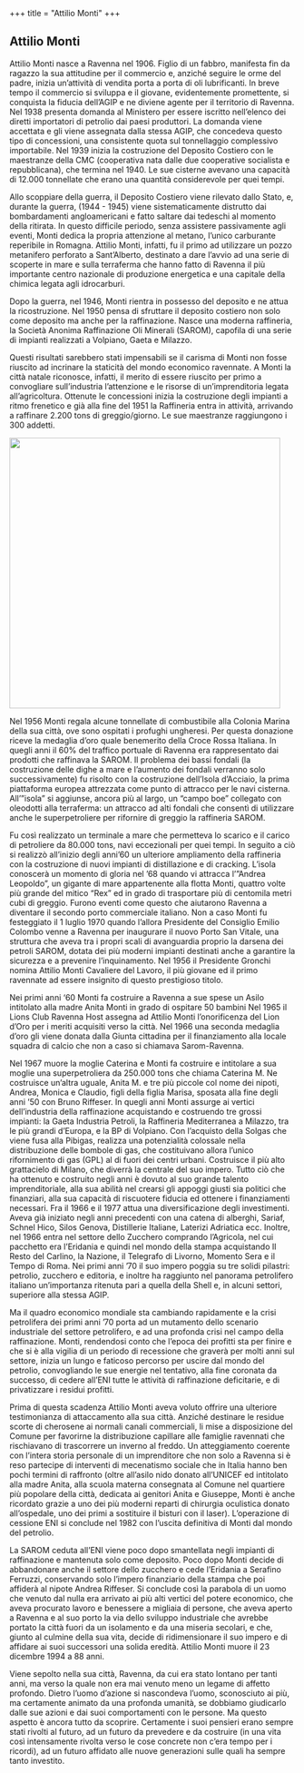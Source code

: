 +++
title = "Attilio Monti"
+++
## Attilio Monti

Attilio Monti nasce a Ravenna nel 1906. Figlio di un fabbro, manifesta fin da ragazzo la sua attitudine per il commercio e, anziché seguire le orme del padre, inizia un’attività di vendita porta a porta di oli lubrificanti. In breve tempo il commercio si sviluppa e il giovane, evidentemente promettente, si conquista la fiducia dell’AGIP e ne diviene agente per il territorio di Ravenna. Nel 1938 presenta domanda al Ministero per essere iscritto nell’elenco dei diretti importatori di petrolio dai paesi produttori.
La domanda viene accettata e gli viene assegnata dalla stessa AGIP, che concedeva questo tipo di concessioni, una consistente quota sul tonnellaggio complessivo importabile. Nel 1939 inizia la costruzione del Deposito Costiero con le maestranze della CMC (cooperativa nata dalle due cooperative socialista e repubblicana), che termina nel 1940. Le sue cisterne avevano una capacità di 12.000 tonnellate che erano una quantità considerevole per quei tempi.

Allo scoppiare della guerra, il Deposito Costiero viene rilevato dallo Stato, e, durante la guerra, (1944 - 1945) viene sistematicamente distrutto dai bombardamenti angloamericani e fatto saltare dai tedeschi al momento della ritirata. In questo difficile periodo, senza assistere passivamente agli eventi, Monti dedica la propria attenzione al metano, l’unico carburante reperibile in Romagna. Attilio Monti, infatti, fu il primo ad utilizzare un pozzo metanifero perforato a Sant’Alberto, destinato a dare l’avvio ad una serie di scoperte in mare e sulla terraferma che hanno fatto di Ravenna il più importante centro nazionale di produzione energetica e una capitale della chimica legata agli idrocarburi.

Dopo la guerra, nel 1946, Monti rientra in possesso del deposito e ne attua la ricostruzione. Nel 1950 pensa di sfruttare il deposito costiero non solo come deposito ma anche per la raffinazione. Nasce una moderna raffineria, la Società Anonima Raffinazione Oli Minerali (SAROM), capofila di una serie di impianti realizzati a Volpiano, Gaeta e Milazzo.

Questi risultati sarebbero stati impensabili se il carisma di Monti non fosse riuscito ad incrinare la staticità del mondo economico ravennate. A Monti la città natale riconosce, infatti, il merito di essere riuscito per primo a convogliare sull’industria l’attenzione e le risorse di un’imprenditoria legata all’agricoltura. Ottenute le concessioni inizia la costruzione degli impianti a ritmo frenetico e già alla fine del 1951 la Raffineria entra in attività, arrivando a raffinare 2.200 tons di greggio/giorno. Le sue maestranze raggiungono i 300 addetti. 

<img src="/img/monti.jpg" width="477">


Nel 1956 Monti regala alcune tonnellate di combustibile alla Colonia Marina della sua città, ove sono ospitati i profughi ungheresi. Per questa donazione riceve la medaglia d’oro quale benemerito della Croce Rossa Italiana. In quegli anni il 60% del traffico portuale di Ravenna era rappresentato dai prodotti che raffinava la SAROM.
Il problema dei bassi fondali (la costruzione delle dighe a mare e l’aumento dei fondali verranno solo successivamente) fu risolto con la costruzione dell’Isola d’Acciaio, la prima piattaforma europea attrezzata come punto di attracco per le navi cisterna. All’”isola” si aggiunse, ancora più al largo, un “campo boe” collegato con oleodotti alla terraferma: un attracco ad alti fondali che consentì di utilizzare anche le superpetroliere per rifornire di greggio la raffineria SAROM.

Fu così realizzato un terminale a mare che permetteva lo scarico e il carico di petroliere da 80.000 tons, navi eccezionali per quei tempi. In seguito a ciò si realizzò all’inizio degli anni’60 un ulteriore ampliamento della raffineria con la costruzione di nuovi impianti di distillazione e di cracking.
L’isola conoscerà un momento di gloria nel ’68 quando vi attracca l’”Andrea Leopoldo”, un gigante di mare appartenente alla flotta Monti, quattro volte più grande del mitico “Rex” ed in grado di trasportare più di centomila metri cubi di greggio. Furono eventi come questo che aiutarono Ravenna a diventare il secondo porto commerciale italiano.
Non a caso Monti fu festeggiato il 1 luglio 1970 quando l’allora Presidente del Consiglio Emilio Colombo venne a Ravenna per inaugurare il nuovo Porto San Vitale, una struttura che aveva tra i propri scali di avanguardia proprio la darsena dei petroli SAROM, dotata dei più moderni impianti destinati anche a garantire la sicurezza e a prevenire l’inquinamento. Nel 1956 il Presidente Gronchi nomina Attilio Monti Cavaliere del Lavoro, il più giovane ed il primo ravennate ad essere insignito di questo prestigioso titolo.

Nei primi anni ‘60 Monti fa costruire a Ravenna a sue spese un Asilo intitolato alla madre Anita Monti in grado di ospitare 50 bambini Nel 1965 il Lions Club Ravenna Host assegna ad Attilio Monti l’onorificenza del Lion d’Oro per i meriti acquisiti verso la città. Nel 1966 una seconda medaglia d’oro gli viene donata dalla Giunta cittadina per il finanziamento alla locale squadra di calcio che non a caso si chiamava Sarom-Ravenna.

Nel 1967 muore la moglie Caterina e Monti fa costruire e intitolare a sua moglie una superpetroliera da 250.000 tons che chiama Caterina M. Ne costruisce un’altra uguale, Anita M. e tre più piccole col nome dei nipoti, Andrea, Monica e Claudio, figli della figlia Marisa, sposata alla fine degli anni ’50 con Bruno Riffeser. In quegli anni Monti assurge ai vertici dell’industria della raffinazione acquistando e costruendo tre grossi impianti: la Gaeta Industria Petroli, la Raffineria Mediterranea a Milazzo, tra le più grandi d’Europa, e la BP di Volpiano.
Con l’acquisto della Solgas che viene fusa alla Pibigas, realizza una potenzialità colossale nella distribuzione delle bombole di gas, che costituivano allora l’unico rifornimento di gas (GPL) al di fuori dei centri urbani.
Costruisce il più alto grattacielo di Milano, che diverrà la centrale del suo impero. Tutto ciò che ha ottenuto e costruito negli anni è dovuto al suo grande talento imprenditoriale, alla sua abilità nel crearsi gli appoggi giusti sia politici che finanziari, alla sua capacità di riscuotere fiducia ed ottenere i finanziamenti necessari. Fra il 1966 e il 1977 attua una diversificazione degli investimenti. Aveva già iniziato negli anni precedenti con una catena di alberghi, Sariaf, Schnel Hico, Silos Genova, Distillerie Italiane, Laterizi Adriatica ecc. Inoltre, nel 1966 entra nel settore dello Zucchero comprando l’Agricola, nel cui pacchetto era l’Eridania e quindi nel mondo della stampa acquistando Il Resto del Carlino, la Nazione, il Telegrafo di Livorno, Momento Sera e il Tempo di Roma.
Nei primi anni ’70 il suo impero poggia su tre solidi pilastri: petrolio, zucchero e editoria, e inoltre ha raggiunto nel panorama petrolifero italiano un’importanza ritenuta pari a quella della Shell e, in alcuni settori, superiore alla stessa AGIP.

Ma il quadro economico mondiale sta cambiando rapidamente e la crisi petrolifera dei primi anni ’70 porta ad un mutamento dello scenario industriale del settore petrolifero, e ad una profonda crisi nel campo della raffinazione. Monti, rendendosi conto che l’epoca dei profitti sta per finire e che si è alla vigilia di un periodo di recessione che graverà per molti anni sul settore, inizia un lungo e faticoso percorso per uscire dal mondo del petrolio, convogliando le sue energie nel tentativo, alla fine coronata da successo, di cedere all’ENI tutte le attività di raffinazione deficitarie, e di privatizzare i residui profitti.

Prima di questa scadenza Attilio Monti aveva voluto offrire una ulteriore testimonianza di attaccamento alla sua città. Anziché destinare le residue scorte di cherosene ai normali canali commerciali, li mise a disposizione del Comune per favorirne la distribuzione capillare alle famiglie ravennati che rischiavano di trascorrere un inverno al freddo. Un atteggiamento coerente con l’intera storia personale di un imprenditore che non solo a Ravenna si è reso partecipe di interventi di mecenatismo sociale che in Italia hanno ben pochi termini di raffronto (oltre all’asilo nido donato all’UNICEF ed intitolato alla madre Anita, alla scuola materna consegnata al Comune nel quartiere più popolare della città, dedicata ai genitori Anita e Giuseppe, Monti è anche ricordato grazie a uno dei più moderni reparti di chirurgia oculistica donato all’ospedale, uno dei primi a sostituire il bisturi con il laser). L’operazione di cessione ENI si conclude nel 1982 con l’uscita definitiva di Monti dal mondo del petrolio.

La SAROM ceduta all’ENI viene poco dopo smantellata negli impianti di raffinazione e mantenuta solo come deposito. Poco dopo Monti decide di abbandonare anche il settore dello zucchero e cede l’Eridania a Serafino Ferruzzi, conservando solo l’impero finanziario della stampa che poi affiderà al nipote Andrea Riffeser. Si conclude così la parabola di un uomo che venuto dal nulla era arrivato ai più alti vertici del potere economico, che aveva procurato lavoro e benessere a migliaia di persone, che aveva aperto a Ravenna e al suo porto la via dello sviluppo industriale che avrebbe portato la città fuori da un isolamento e da una miseria secolari, e che, giunto al culmine della sua vita, decide di ridimensionare il suo impero e di affidare ai suoi successori una solida eredità. Attilio Monti muore il 23 dicembre 1994 a 88 anni.

Viene sepolto nella sua città, Ravenna, da cui era stato lontano per tanti anni, ma verso la quale non era mai venuto meno un legame di affetto profondo. Dietro l’uomo d’azione si nascondeva l’uomo, sconosciuto ai più, ma certamente animato da una profonda umanità, se dobbiamo giudicarlo dalle sue azioni e dai suoi comportamenti con le persone. Ma questo aspetto è ancora tutto da scoprire.
Certamente i suoi pensieri erano sempre stati rivolti al futuro, ad un futuro da prevedere e da costruire (in una vita così intensamente rivolta verso le cose concrete non c’era tempo per i ricordi), ad un futuro affidato alle nuove generazioni sulle quali ha sempre tanto investito. 
